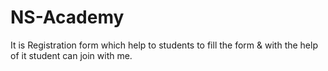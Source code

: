 # NS-Academy
It is Registration form which help to students to fill the form & with the help of it student can join with me. 

